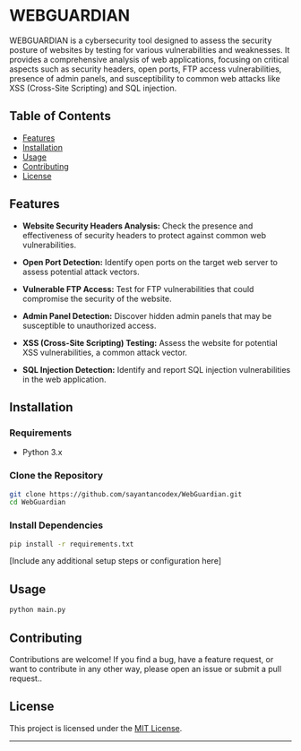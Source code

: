 
# WEBGUARDIAN

WEBGUARDIAN is a cybersecurity tool designed to assess the security posture of websites by testing for various vulnerabilities and weaknesses. It provides a comprehensive analysis of web applications, focusing on critical aspects such as security headers, open ports, FTP access vulnerabilities, presence of admin panels, and susceptibility to common web attacks like XSS (Cross-Site Scripting) and SQL injection.

## Table of Contents

- [Features](#features)
- [Installation](#installation)
- [Usage](#usage)
- [Contributing](#contributing)
- [License](#license)


## Features

- **Website Security Headers Analysis:** Check the presence and effectiveness of security headers to protect against common web vulnerabilities.

- **Open Port Detection:** Identify open ports on the target web server to assess potential attack vectors.

- **Vulnerable FTP Access:** Test for FTP vulnerabilities that could compromise the security of the website.

- **Admin Panel Detection:** Discover hidden admin panels that may be susceptible to unauthorized access.

- **XSS (Cross-Site Scripting) Testing:** Assess the website for potential XSS vulnerabilities, a common attack vector.

- **SQL Injection Detection:** Identify and report SQL injection vulnerabilities in the web application.

## Installation

### Requirements

- Python 3.x

### Clone the Repository

```bash
git clone https://github.com/sayantancodex/WebGuardian.git
cd WebGuardian
```

### Install Dependencies

```bash
pip install -r requirements.txt
```

[Include any additional setup steps or configuration here]

## Usage

```bash
python main.py
```


## Contributing

Contributions are welcome! If you find a bug, have a feature request, or want to contribute in any other way, please open an issue or submit a pull request..

## License

This project is licensed under the [MIT License](LICENSE).

---
